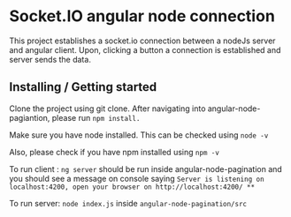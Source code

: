 # Socket.IO angular node connection
> 

This project establishes a socket.io connection between a nodeJs server and angular client. Upon, clicking a button a connection is established and server sends the data.

## Installing / Getting started

Clone the project using git clone.
After navigating into angular-node-pagiantion, please run `npm install.`

Make sure you have node installed. This can be checked using `node -v`

Also, please check if you have npm installed using `npm -v`

To run client : `ng server` should be run inside angular-node-pagination and you should see a message on console saying ```Server is listening on localhost:4200, open your browser on http://localhost:4200/ **```

To run server: `node index.js` inside ```angular-node-pagination/src```





